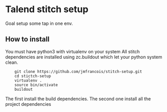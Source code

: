 # Talend stitch setup

Goal setup some tap in one env.

## How to install

You must have python3 with virtualenv on your system
All stitch dependencies are installed using zc.buildout which let your python system clean.

```
    git clone https://github.com/jmfrancois/stitch-setup.git
    cd stictch-setup
    virtualenv .
    source bin/activate
    buildout
```

The first install the build dependencies. The second one install all the project dependencies

